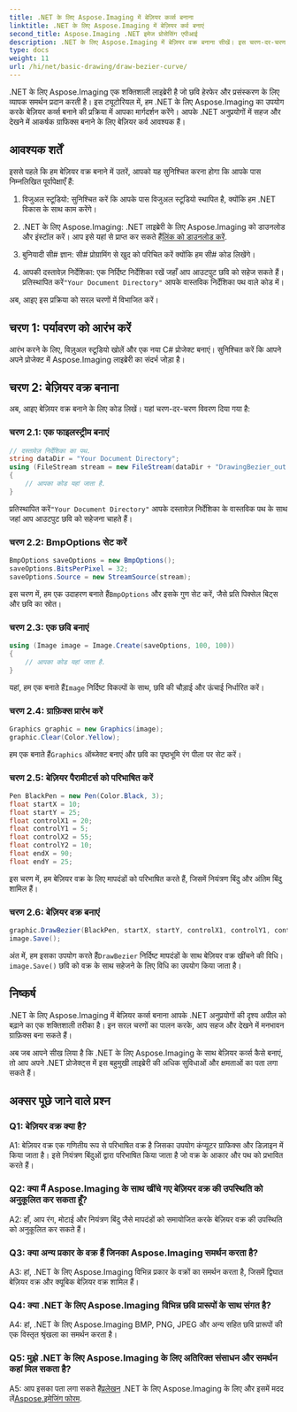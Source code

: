 ```yaml
---
title: .NET के लिए Aspose.Imaging में बेज़ियर कर्व्स बनाना
linktitle: .NET के लिए Aspose.Imaging में बेज़ियर कर्व बनाएं
second_title: Aspose.Imaging .NET इमेज प्रोसेसिंग एपीआई
description: .NET के लिए Aspose.Imaging में बेज़ियर वक्र बनाना सीखें। इस चरण-दर-चरण मार्गदर्शिका के साथ अपने .NET ग्राफ़िक्स को बेहतर बनाएं।
type: docs
weight: 11
url: /hi/net/basic-drawing/draw-bezier-curve/
---
```

.NET के लिए Aspose.Imaging एक शक्तिशाली लाइब्रेरी है जो छवि हेरफेर और प्रसंस्करण के लिए व्यापक समर्थन प्रदान करती है। इस ट्यूटोरियल में, हम .NET के लिए Aspose.Imaging का उपयोग करके बेज़ियर कर्व्स बनाने की प्रक्रिया में आपका मार्गदर्शन करेंगे। आपके .NET अनुप्रयोगों में सहज और देखने में आकर्षक ग्राफिक्स बनाने के लिए बेज़ियर कर्व आवश्यक हैं।

## आवश्यक शर्तें

इससे पहले कि हम बेज़ियर वक्र बनाने में उतरें, आपको यह सुनिश्चित करना होगा कि आपके पास निम्नलिखित पूर्वापेक्षाएँ हैं:

1. विजुअल स्टूडियो: सुनिश्चित करें कि आपके पास विजुअल स्टूडियो स्थापित है, क्योंकि हम .NET विकास के साथ काम करेंगे।

2.  .NET के लिए Aspose.Imaging: .NET लाइब्रेरी के लिए Aspose.Imaging को डाउनलोड और इंस्टॉल करें। आप इसे यहां से प्राप्त कर सकते हैं[लिंक को डाउनलोड करें](https://releases.aspose.com/imaging/net/).

3. बुनियादी सी# ज्ञान: सी# प्रोग्रामिंग से खुद को परिचित करें क्योंकि हम सी# कोड लिखेंगे।

4.  आपकी दस्तावेज़ निर्देशिका: एक निर्दिष्ट निर्देशिका रखें जहाँ आप आउटपुट छवि को सहेज सकते हैं। प्रतिस्थापित करें`"Your Document Directory"` आपके वास्तविक निर्देशिका पथ वाले कोड में।

अब, आइए इस प्रक्रिया को सरल चरणों में विभाजित करें।

## चरण 1: पर्यावरण को आरंभ करें

आरंभ करने के लिए, विज़ुअल स्टूडियो खोलें और एक नया C# प्रोजेक्ट बनाएं। सुनिश्चित करें कि आपने अपने प्रोजेक्ट में Aspose.Imaging लाइब्रेरी का संदर्भ जोड़ा है।

## चरण 2: बेज़ियर वक्र बनाना

अब, आइए बेज़ियर वक्र बनाने के लिए कोड लिखें। यहां चरण-दर-चरण विवरण दिया गया है:

### चरण 2.1: एक फाइलस्ट्रीम बनाएं

```csharp
// दस्तावेज़ निर्देशिका का पथ.
string dataDir = "Your Document Directory";
using (FileStream stream = new FileStream(dataDir + "DrawingBezier_out.bmp", FileMode.Create))
{
    // आपका कोड यहां जाता है.
}
```

 प्रतिस्थापित करें`"Your Document Directory"` आपके दस्तावेज़ निर्देशिका के वास्तविक पथ के साथ जहां आप आउटपुट छवि को सहेजना चाहते हैं।

### चरण 2.2: BmpOptions सेट करें

```csharp
BmpOptions saveOptions = new BmpOptions();
saveOptions.BitsPerPixel = 32;
saveOptions.Source = new StreamSource(stream);
```

 इस चरण में, हम एक उदाहरण बनाते हैं`BmpOptions` और इसके गुण सेट करें, जैसे प्रति पिक्सेल बिट्स और छवि का स्रोत।

### चरण 2.3: एक छवि बनाएं

```csharp
using (Image image = Image.Create(saveOptions, 100, 100))
{
    // आपका कोड यहां जाता है.
}
```

 यहां, हम एक बनाते हैं`Image` निर्दिष्ट विकल्पों के साथ, छवि की चौड़ाई और ऊंचाई निर्धारित करें।

### चरण 2.4: ग्राफ़िक्स प्रारंभ करें

```csharp
Graphics graphic = new Graphics(image);
graphic.Clear(Color.Yellow);
```

 हम एक बनाते हैं`Graphics` ऑब्जेक्ट बनाएं और छवि का पृष्ठभूमि रंग पीला पर सेट करें।

### चरण 2.5: बेज़ियर पैरामीटर्स को परिभाषित करें

```csharp
Pen BlackPen = new Pen(Color.Black, 3);
float startX = 10;
float startY = 25;
float controlX1 = 20;
float controlY1 = 5;
float controlX2 = 55;
float controlY2 = 10;
float endX = 90;
float endY = 25;
```

इस चरण में, हम बेज़ियर वक्र के लिए मापदंडों को परिभाषित करते हैं, जिसमें नियंत्रण बिंदु और अंतिम बिंदु शामिल हैं।

### चरण 2.6: बेज़ियर वक्र बनाएं

```csharp
graphic.DrawBezier(BlackPen, startX, startY, controlX1, controlY1, controlX2, controlY2, endX, endY);
image.Save();
```

 अंत में, हम इसका उपयोग करते हैं`DrawBezier` निर्दिष्ट मापदंडों के साथ बेज़ियर वक्र खींचने की विधि।`image.Save()` छवि को वक्र के साथ सहेजने के लिए विधि का उपयोग किया जाता है।

## निष्कर्ष

.NET के लिए Aspose.Imaging में बेज़ियर कर्व्स बनाना आपके .NET अनुप्रयोगों की दृश्य अपील को बढ़ाने का एक शक्तिशाली तरीका है। इन सरल चरणों का पालन करके, आप सहज और देखने में मनभावन ग्राफ़िक्स बना सकते हैं।

अब जब आपने सीख लिया है कि .NET के लिए Aspose.Imaging के साथ बेज़ियर कर्व्स कैसे बनाएं, तो आप अपने .NET प्रोजेक्ट्स में इस बहुमुखी लाइब्रेरी की अधिक सुविधाओं और क्षमताओं का पता लगा सकते हैं।

## अक्सर पूछे जाने वाले प्रश्न

### Q1: बेज़ियर वक्र क्या है?

A1: बेज़ियर वक्र एक गणितीय रूप से परिभाषित वक्र है जिसका उपयोग कंप्यूटर ग्राफिक्स और डिज़ाइन में किया जाता है। इसे नियंत्रण बिंदुओं द्वारा परिभाषित किया जाता है जो वक्र के आकार और पथ को प्रभावित करते हैं।

### Q2: क्या मैं Aspose.Imaging के साथ खींचे गए बेज़ियर वक्र की उपस्थिति को अनुकूलित कर सकता हूँ?

A2: हाँ, आप रंग, मोटाई और नियंत्रण बिंदु जैसे मापदंडों को समायोजित करके बेज़ियर वक्र की उपस्थिति को अनुकूलित कर सकते हैं।

### Q3: क्या अन्य प्रकार के वक्र हैं जिनका Aspose.Imaging समर्थन करता है?

A3: हां, .NET के लिए Aspose.Imaging विभिन्न प्रकार के वक्रों का समर्थन करता है, जिसमें द्विघात बेज़ियर वक्र और क्यूबिक बेज़ियर वक्र शामिल हैं।

### Q4: क्या .NET के लिए Aspose.Imaging विभिन्न छवि प्रारूपों के साथ संगत है?

A4: हां, .NET के लिए Aspose.Imaging BMP, PNG, JPEG और अन्य सहित छवि प्रारूपों की एक विस्तृत श्रृंखला का समर्थन करता है।

### Q5: मुझे .NET के लिए Aspose.Imaging के लिए अतिरिक्त संसाधन और समर्थन कहां मिल सकता है?

 A5: आप इसका पता लगा सकते हैं[प्रलेखन](https://reference.aspose.com/imaging/net/) .NET के लिए Aspose.Imaging के लिए और इसमें मदद लें[Aspose.इमेजिंग फोरम](https://forum.aspose.com/).